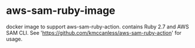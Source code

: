 # aws-sam-ruby-image
docker image to support aws-sam-ruby-action.  contains Ruby 2.7 and AWS SAM CLI.  See 'https://github.com/kmccanless/aws-sam-ruby-action'
for usage.

